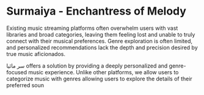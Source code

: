 # Surmaiya - Enchantress of Melody
Existing music streaming platforms often overwhelm users with vast libraries and broad categories, leaving them feeling lost and unable to truly connect with their musical preferences. Genre exploration is often limited, and personalized recommendations lack the depth and precision desired by true music aficionados. 

سر مائیا offers a solution by providing a deeply personalized and genre-focused music experience. Unlike other platforms, we allow users to categorize music with genres allowing users to explore the details of their preferred soun
